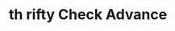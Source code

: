 ---
title: th rifty Check Advance
slug: th-rifty-check-advance
updated-on: '2024-05-30T13:44:31.749Z'
created-on: '2024-05-30T13:41:46.671Z'
published-on: '2024-05-30T13:54:32.469Z'
f_city-state-2:
- cms/city/decatur-al.md
- cms/city/southaven-ms.md
- cms/city/hattiesburg-ms.md
- cms/city/indianola-ms.md
- cms/city/pearl-ms.md
f_locations:
- cms/payday-loan/th-rifty-check-advance-27656.md
- cms/payday-loan/th-rifty-check-advance-27657.md
- cms/payday-loan/th-rifty-check-advance-27658.md
- cms/payday-loan/th-rifty-check-advance-27659.md
- cms/payday-loan/th-rifty-check-advance-27660.md
- cms/payday-loan/th-rifty-check-advance-27661.md
f_states:
- cms/state/alabama.md
- cms/state/mississippi.md
layout: '[company].html'
tags: company
---